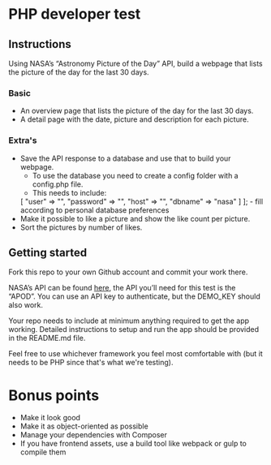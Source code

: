 # PHP developer test
## Instructions
Using NASA’s “Astronomy Picture of the Day” API, build a webpage that lists the picture of the day for the last 30 days.

### Basic

- An overview page that lists the picture of the day for the last 30 days.
- A detail page with the date, picture and description for each picture.

### Extra's
- Save the API response to a database and use that to build your webpage.
    - To use the database you need to create a config folder with a config.php file. 
    - This needs to include:
    <?php

    const CONFIG = [
        "db" => [
            "user"      => "",
            "password"  => "",
            "host"      => "",
            "dbname"    => "nasa"
        ]
    ];
    - fill according to personal database preferences

- Make it possible to like a picture and show the like count per picture.
- Sort the pictures by number of likes.

## Getting started
Fork this repo to your own Github account and commit your work there.

NASA’s API can be found [here](https://api.nasa.gov/#apod), the API you’ll need for this test is the “APOD”. You can use an API key to authenticate, but the DEMO_KEY should also work.

Your repo needs to include at minimum anything required to get the app working. Detailed instructions to setup and run the app should be provided in the README.md file.

Feel free to use whichever framework you feel most comfortable with (but it needs to be PHP since that's what we're testing).

# Bonus points
- Make it look good
- Make it as object-oriented as possible
- Manage your dependencies with Composer
- If you have frontend assets, use a build tool like webpack or gulp to compile them
